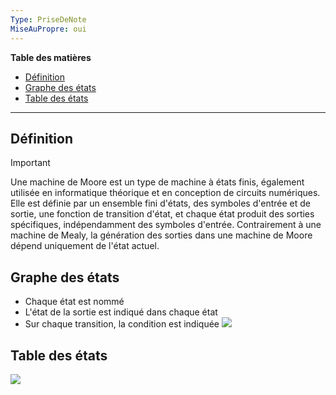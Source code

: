 ```yaml
---
Type: PriseDeNote
MiseAuPropre: oui
---
```

**Table des matières**
- [Définition](#d%C3%A9finition)
- [Graphe des états](#graphe-des-%C3%A9tats)
- [Table des états](#table-des-%C3%A9tats)

___
## Définition
>[!important]
>Une machine de Moore est un type de machine à états finis, également utilisée en informatique théorique et en conception de circuits numériques. Elle est définie par un ensemble fini d'états, des symboles d'entrée et de sortie, une fonction de transition d'état, et chaque état produit des sorties spécifiques, indépendamment des symboles d'entrée. Contrairement à une machine de Mealy, la génération des sorties dans une machine de Moore dépend uniquement de l'état actuel.
## Graphe des états
- Chaque état est nommé
- L'état de la sortie est indiqué dans chaque état
- Sur chaque transition, la condition est indiquée
![](..//_src/img/docs/Pasted%20image%2020240106103834.png)
## Table des états
![](..//_src/img/docs/Pasted%20image%2020240106104521.png)
